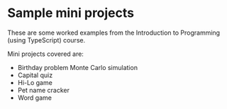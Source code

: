 # Sample mini projects

These are some worked examples from the Introduction to Programming (using TypeScript) course.

Mini projects covered are:

- Birthday problem Monte Carlo simulation
- Capital quiz
- Hi-Lo game
- Pet name cracker
- Word game
